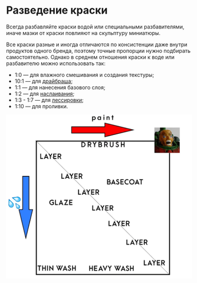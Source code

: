 # Разведение краски

Всегда разбавляйте краски водой или специальными разбавителями, иначе мазки от краски повлияют на скульптуру миниатюры.

Все краски разные и иногда отличаются по консистенции даже внутри продуктов одного бренда, поэтому точные пропорции нужно подбирать самостоятельно. Однако в среднем отношения краски к воде или разбавителю можно использовать так:

- 1:0 — для влажного смешивания и создания текстуры;
- 10:1 — для [драйбраша](drybrush.md);
- 1:1 — для нанесения базового слоя;
- 1:2 — для [наслаивания](layering.md);
- 1:3 - 1:7 — для [лессировки](glazing.md);
- 1:10 — для проливки.

![thinning](_images/thinning.png)
